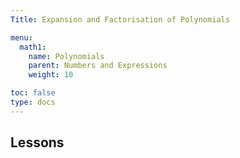 ```yaml
---
Title: Expansion and Factorisation of Polynomials

menu:
  math1:
    name: Polynomials
    parent: Numbers and Expressions
    weight: 10

toc: false
type: docs
---
```


## Lessons
